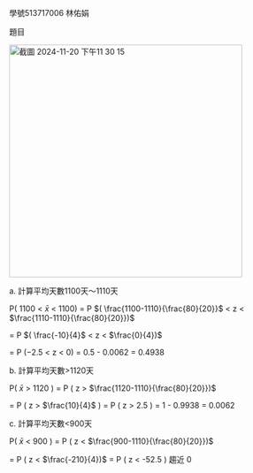 學號513717006 林佑娟

題目

<img width="421" alt="截圖 2024-11-20 下午11 30 15" src="https://github.com/user-attachments/assets/6faf4aee-2bf7-4e0b-9552-b5c61439f5a9">

a. 計算平均天數1100天～1110天

P( 1100 < $\bar{x}$ < 1100) = P $( \frac{1100-1110}{\frac{80}{20}}$ < z < $\frac{1110-1110}{\frac{80}{20}})$

= P $( \frac{-10}{4}$ < z < $\frac{0}{4})$

= P $( -2.5$ < z < $0)$ = 0.5 - 0.0062 = 0.4938

b. 計算平均天數>1120天

P( $\bar{x}$ > 1120 ) = P ( z > $\frac{1120-1110}{\frac{80}{20}})$

= P ( z > $\frac{10}{4}$ ) = P ( z > 2.5 ) = 1 - 0.9938 = 0.0062

c. 計算平均天數<900天

P( $\bar{x}$ < 900 ) = P ( z < $\frac{900-1110}{\frac{80}{20}})$

= P ( z < $\frac{-210}{4})$ = P ( z < -52.5 ) 趨近 0

